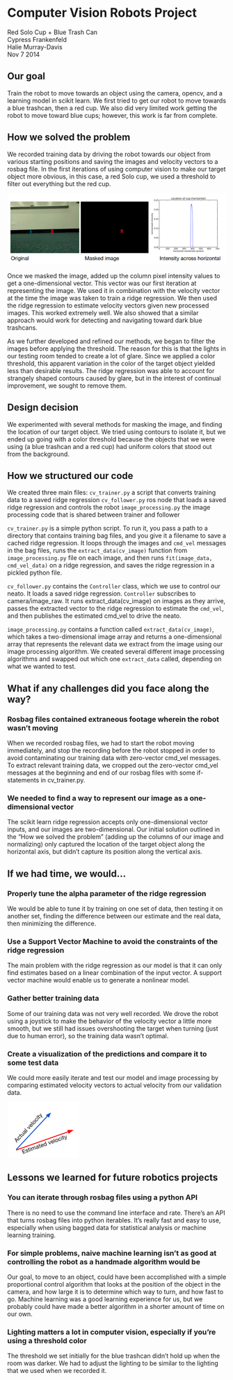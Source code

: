 # Computer Vision Robots Project
Red Solo Cup + Blue Trash Can  
Cypress Frankenfeld  
Halie Murray-Davis  
Nov 7 2014  
## Our goal
Train the robot to move towards an object using the camera, opencv, and a learning model in scikit learn. We first tried to get our robot to move towards a blue trashcan, then a red cup. We also did very limited work getting the robot to move toward blue cups; however, this work is far from complete. 
## How we solved the problem
We recorded training data by driving the robot towards our object from various starting positions and saving the images and velocity vectors to a rosbag file. In the first iterations of using computer vision to make our target object more obvious, in this case, a red Solo cup, we used a threshold to filter out everything but the red cup.

![](/documentation_images/images.png)

Once we masked the image, added up the column pixel intensity values to get a one-dimensional vector. This vector was our first iteration at representing the image. We used it in combination with the velocity vector at the time the image was taken to train a ridge regression. We then used the ridge regression to estimate velocity vectors given new processed images. This worked extremely well. We also showed that a similar approach would work for detecting and navigating toward dark blue trashcans. 

As we further developed and refined our methods, we began to filter the images before applying the threshold. The reason for this is that the lights in our testing room tended to create a lot of glare. Since we applied a color threshold, this apparent variation in the color of the target object yielded less than desirable results. The ridge regression was able to account for strangely shaped contours caused by glare, but in the interest of continual improvement, we sought to remove them. 
## Design decision
We experimented with several methods for masking the image, and finding the location of our target object. We tried using contours to isolate it, but we ended up going with a color threshold because the objects that we were using (a blue trashcan and a red cup) had uniform colors that stood out from the background.
## How we structured our code
We created three main files:
`cv_trainer.py` a script that converts training data to a saved ridge regression
`cv_follower.py` ros node that loads a saved ridge regression and controls the robot
`image_processing.py` the image processing code that is shared between trainer and follower

`cv_trainer.py` is a simple python script. To run it, you pass a path to a directory that contains training bag files, and you give it a filename to save a cached ridge regression. It loops through the images and `cmd_vel` messages in the bag files, runs the `extract_data(cv_image)` function from `image_processing.py` file on each image, and then runs `fit(image_data, cmd_vel_data)` on a ridge regression, and saves the ridge regression in a pickled python file.

`cv_follower.py` contains the `Controller` class, which we use to control our neato. It loads a saved ridge regression. `Controller` subscribes to camera/image_raw. It runs extract_data(cv_image) on images as they arrive, passes the extracted vector to the ridge regression to estimate the `cmd_vel`, and then publishes the estimated cmd_vel to drive the neato.

`image_processing.py` contains a function called `extract_data(cv_image)`, which takes a two-dimensional image array and returns a one-dimensional array that represents the relevant data we extract from the image using our image processing algorithm. We created several different image processing algorithms and swapped out which one `extract_data` called, depending on what we wanted to test.
## What if any challenges did you face along the way?
### Rosbag files contained extraneous footage wherein the robot wasn’t moving
When we recorded rosbag files, we had to start the robot moving immediately, and stop the recording before the robot stopped in order to avoid contaminating our training data with zero-vector cmd_vel messages. To extract relevant training data, we cropped out the zero-vector cmd_vel messages at the beginning and end of our rosbag files with some if-statements in cv_trainer.py.
### We needed to find a way to represent our image as a one-dimensional vector
The scikit learn ridge regression accepts only one-dimensional vector inputs, and our images are two-dimensional. Our initial solution outlined in the “How we solved the problem” (adding up the columns of our image and normalizing) only captured the location of the target object along the horizontal axis, but didn’t capture its position along the vertical axis.
## If we had time, we would… 
### Properly tune the alpha parameter of the ridge regression
We would be able to tune it by training on one set of data, then testing it on another set, finding the difference between our estimate and the real data, then minimizing the difference.
### Use a Support Vector Machine to avoid the constraints of the ridge regression
The main problem with the ridge regression as our model is that it can only find estimates based on a linear combination of the input vector. A support vector machine would enable us to generate a nonlinear model.
### Gather better training data
Some of our training data was not very well recorded. We drove the robot using a joystick to make the behavior of the velocity vector a little more smooth, but we still had issues overshooting the target when turning (just due to human error), so the training data wasn’t optimal.
### Create a visualization of the predictions and compare it to some test data
We could more easily iterate and test our model and image processing by comparing estimated velocity vectors to actual velocity from our validation data.

![](/documentation_images/vectors.png)

## Lessons we learned for future robotics projects
### You can iterate through rosbag files using a python API
There is no need to use the command line interface and rate. There’s an API that turns rosbag files into python iterables. It’s really fast and easy to use, especially when using bagged data for statistical analysis or machine learning training.
### For simple problems, naive machine learning isn’t as good at controlling the robot as a handmade algorithm would be
Our goal, to move to an object, could have been accomplished with a simple proportional control algorithm that looks at the position of the object in the camera, and how large it is to determine which way to turn, and how fast to go. Machine learning was a good learning experience for us, but we probably could have made a better algorithm in a shorter amount of time on our own.
### Lighting matters a lot in computer vision, especially if you’re using a threshold color
The threshold we set initially for the blue trashcan didn’t hold up when the room was darker. We had to adjust the lighting to be similar to the lighting that we used when we recorded it.

